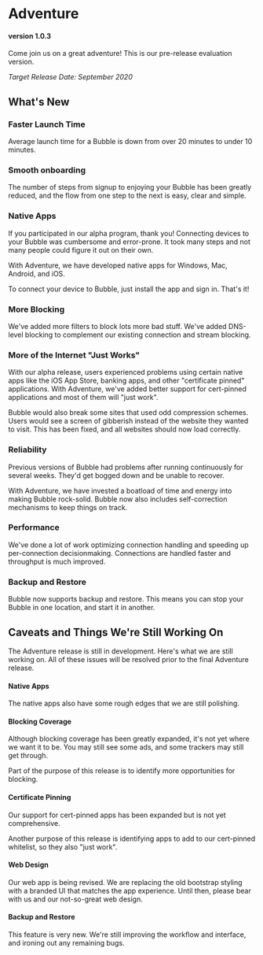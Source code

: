 # Adventure
#### version 1.0.3
Come join us on a great adventure! This is our pre-release evaluation version.

*Target Release Date: September 2020*

## What's New

### Faster Launch Time
Average launch time for a Bubble is down from over 20 minutes to under 10 minutes.

### Smooth onboarding
The number of steps from signup to enjoying your Bubble has been greatly reduced, and the flow from one step to the next is easy, clear and simple.

### Native Apps
If you participated in our alpha program, thank you! Connecting devices to your Bubble was cumbersome and error-prone. It took many steps and not many people could figure it out on their own.

With Adventure, we have developed native apps for Windows, Mac, Android, and iOS.

To connect your device to Bubble, just install the app and sign in. That's it!

### More Blocking
We've added more filters to block lots more bad stuff. We've added DNS-level blocking to complement our existing connection and stream blocking. 

### More of the Internet "Just Works"
With our alpha release, users experienced problems using certain native apps like the iOS App Store, banking apps, and other "certificate pinned" applications.
With Adventure, we've added better support for cert-pinned applications and most of them will "just work".

Bubble would also break some sites that used odd compression schemes. Users would see a screen of gibberish instead of the website they wanted to visit. This has been fixed, and all websites should now load correctly.

### Reliability
Previous versions of Bubble had problems after running continuously for several weeks. They'd get bogged down and be unable to recover.

With Adventure, we have invested a boatload of time and energy into making Bubble rock-solid. Bubble now also includes self-correction mechanisms to keep things on track.

### Performance
We've done a lot of work optimizing connection handling and speeding up per-connection decisionmaking. Connections are handled faster and throughput is much improved.

### Backup and Restore
Bubble now supports backup and restore. This means you can stop your Bubble in one location, and start it in another.

## Caveats and Things We're Still Working On
The Adventure release is still in development. Here's what we are still working on.
All of these issues will be resolved prior to the final Adventure release.

#### Native Apps
The native apps also have some rough edges that we are still polishing. 

#### Blocking Coverage
Although blocking coverage has been greatly expanded, it's not yet where we want it to be. You may still see some ads, and some trackers may still get through.

Part of the purpose of this release is to identify more opportunities for blocking.

#### Certificate Pinning
Our support for cert-pinned apps has been expanded but is not yet comprehensive.

Another purpose of this release is identifying apps to add to our cert-pinned whitelist, so they also "just work".

#### Web Design
Our web app is being revised. We are replacing the old bootstrap styling with a branded UI that matches the app experience. Until then, please bear with us and our not-so-great web design.

#### Backup and Restore
This feature is very new. We're still improving the workflow and interface, and ironing out any remaining bugs.

